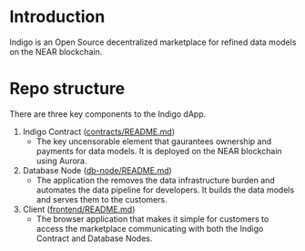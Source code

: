 # Introduction

Indigo is an Open Source decentralized marketplace for refined data models on the NEAR blockchain.

# Repo structure

There are three key components to the Indigo dApp.

1. Indigo Contract ([contracts/README.md](https://github.com/ahessert/indigo/blob/contracts/README.md))
   - The key uncensorable element that gaurantees ownership and payments for data models. It is deployed on the NEAR blockchain using Aurora. 
2. Database Node ([db-node/README.md](https://github.com/ahessert/indigo/blob/db-node/README.md))
   - The application the removes the data infrastructure burden and automates the data pipeline for developers. It builds the data models and serves them to the customers. 
3. Client ([frontend/README.md](https://github.com/ahessert/indigo/blob/frontend/README.md))
   - The browser application that makes it simple for customers to access the marketplace communicating with both the Indigo Contract and Database Nodes. 
